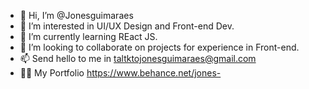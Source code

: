 - 👋 Hi, I’m @Jonesguimaraes
- 👀 I’m interested in UI/UX Design and Front-end Dev. 
- 🌱 I’m currently learning REact JS. 
- 💞️ I’m looking to collaborate on projects for experience in Front-end.
- 📫 Send hello to me in taltktojonesguimaraes@gmail.com
- 👨‍💻 My Portfolio <a href="https://www.behance.net/jones-" target="_blank">https://www.behance.net/jones-</a>


